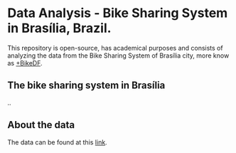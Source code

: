Data Analysis - Bike Sharing System in Brasília, Brazil.
========================================================

This repository is open-source, has academical purposes and consists of
analyzing the data from the Bike Sharing System of Brasília city, more
know as [+BikeDF](http://maisbikecompartilhada.com.br/).

The bike sharing system in Brasília
-----------------------------------

..

About the data
--------------

The data can be found at this
[link](http://www.dados.df.gov.br/dataset/viagens-feitas-com-o-sistema-de-bicicletas-compartilhadas-do-distrito-federal).
